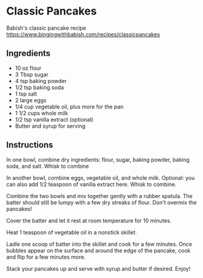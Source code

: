 # Classic Pancakes
Babish's classic pancake recipe https://www.bingingwithbabish.com/recipes/classicpancakes

## Ingredients
* 10 oz flour
* 3 Tbsp sugar
* 4 tsp baking powder
* 1/2 tsp baking soda
* 1 tsp salt
* 2 large eggs
* 1/4 cup vegetable oil, plus more for the pan
* 1 1/2 cups whole milk
* 1/2 tsp vanilla extract (optional)
* Butter and syrup for serving

## Instructions
In one bowl, combine dry ingredients: flour, sugar, baking powder, baking soda, and salt. Whisk to combine

In another bowl, combine eggs, vegetable oil, and whole milk. Optional: you can also add 1/2 teaspoon of vanilla extract here. Whisk to combine.

Combine the two bowls and mix together gently with a rubber spatula. The batter should still be lumpy with a few dry streaks of flour. Don't overmix the pancakes!

Cover the batter and let it rest at room temperature for 10 minutes.

Heat 1 teaspoon of vegetable oil in a nonstick skillet.

Ladle one scoop of batter into the skillet and cook for a few minutes. Once bubbles appear on the surface and around the edge of the pancake, cook and flip for a few minutes more.

Stack your pancakes up and serve with syrup and butter if desired. Enjoy!
